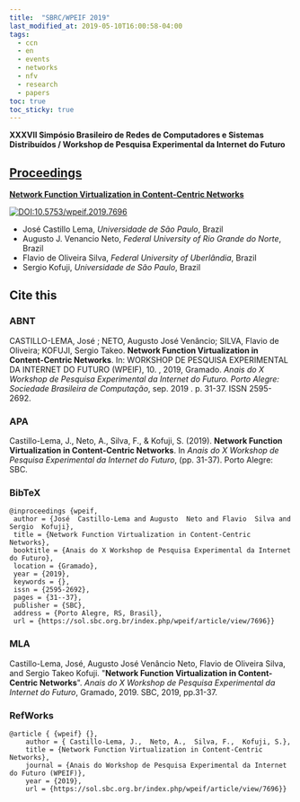 ```yaml
---
title:  "SBRC/WPEIF 2019"
last_modified_at: 2019-05-10T16:00:58-04:00
tags:
  - ccn
  - en
  - events
  - networks
  - nfv
  - research
  - papers
toc: true
toc_sticky: true
---
```


**XXXVII Simpósio Brasileiro de Redes de Computadores e Sistemas Distribuídos / Workshop de Pesquisa Experimental da Internet do Futuro**

## [Proceedings](http://sbrc2019.sbc.org.br/wp-content/uploads/2019/05/wpeif2019.pdf)

[**Network Function Virtualization in Content-Centric Networks**](https://sol.sbc.org.br/index.php/wpeif/article/view/7696)

[![DOI:10.5753/wpeif.2019.7696](https://zenodo.org/badge/DOI/10.5753/wpeif.2019.7696.svg)](https://doi.org/10.5753/wpeif.2019.7696)

 - José Castillo Lema, *Universidade de São Paulo*, Brazil
 - Augusto J. Venancio Neto, *Federal University of Rio Grande do Norte*, Brazil
 - Flavio de Oliveira Silva, *Federal University of Uberlândia*, Brazil
 - Sergio Kofuji, *Universidade de São Paulo*, Brazil

## Cite this

### ABNT
CASTILLO-LEMA, José ; NETO, Augusto José Venâncio; SILVA, Flavio de Oliveira; KOFUJI, Sergio Takeo. **Network Function Virtualization in Content-Centric Networks**. In: WORKSHOP DE PESQUISA EXPERIMENTAL DA INTERNET DO FUTURO (WPEIF), 10. , 2019, Gramado. *Anais do X Workshop de Pesquisa Experimental da Internet do Futuro. Porto Alegre: Sociedade Brasileira de Computação*, sep. 2019 . p. 31-37. ISSN 2595-2692.

### APA
Castillo-Lema, J., Neto, A., Silva, F., & Kofuji, S. (2019). **Network Function Virtualization in Content-Centric Networks**. In *Anais do X Workshop de Pesquisa Experimental da Internet do Futuro*, (pp. 31-37). Porto Alegre: SBC.

### BibTeX
```
@inproceedings {wpeif,
 author = {José  Castillo-Lema and Augusto  Neto and Flavio  Silva and Sergio  Kofuji},
 title = {Network Function Virtualization in Content-Centric Networks},
 booktitle = {Anais do X Workshop de Pesquisa Experimental da Internet do Futuro},
 location = {Gramado},
 year = {2019},
 keywords = {},
 issn = {2595-2692},
 pages = {31--37},
 publisher = {SBC},
 address = {Porto Alegre, RS, Brasil},
 url = {https://sol.sbc.org.br/index.php/wpeif/article/view/7696}}
```

### MLA
Castillo-Lema, José, Augusto José Venâncio Neto, Flavio de Oliveira Silva, and Sergio Takeo Kofuji. "**Network Function Virtualization in Content-Centric Networks**". *Anais do X Workshop de Pesquisa Experimental da Internet do Futuro*, Gramado, 2019. SBC, 2019, pp.31-37.

### RefWorks
```
@article { {wpeif} {},
	author = { Castillo-Lema, J.,  Neto, A.,  Silva, F.,  Kofuji, S.},
	title = {Network Function Virtualization in Content-Centric Networks},
	journal = {Anais do Workshop de Pesquisa Experimental da Internet do Futuro (WPEIF)},
	year = {2019},
	url = {https://sol.sbc.org.br/index.php/wpeif/article/view/7696}}
```